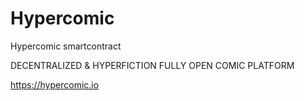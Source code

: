 # Hypercomic

Hypercomic smartcontract

DECENTRALIZED & HYPERFICTION
FULLY OPEN COMIC PLATFORM

https://hypercomic.io
